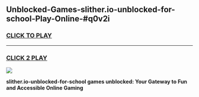 
## Unblocked-Games-slither.io-unblocked-for-school-Play-Online-#q0v2i
<h3>
<a href="https://premium.freeplayer.one?title=slither.io-unblocked-for-school&ref=24F">CLICK TO PLAY</a></h3>
<hr>

<h3>
<a href="https://premium.freeplayer.one?title=slither.io-unblocked-for-school&ref=24F">CLICK 2 PLAY</a>
  
</h3>

<a href="https://premium.freeplayer.one?title=slither.io-unblocked-for-school&ref=24F/"><img src="https://clearcache.store/games.png"></a>


**slither.io-unblocked-for-school games unblocked: Your Gateway to Fun and Accessible Online Gaming**
